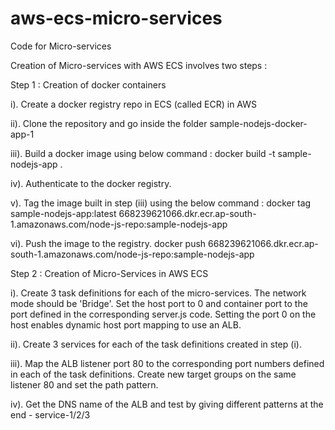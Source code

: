 # aws-ecs-micro-services
Code for Micro-services

Creation of Micro-services with AWS ECS involves two steps :

Step 1 : Creation of docker containers

i). Create a docker registry repo in ECS (called ECR) in AWS

ii). Clone the repository and go inside the folder sample-nodejs-docker-app-1

iii). Build a docker image using below command :
   docker build -t sample-nodejs-app .
   
iv). Authenticate to the docker registry.

v). Tag the image built in step (iii) using the below command :
    docker tag sample-nodejs-app:latest 668239621066.dkr.ecr.ap-south-1.amazonaws.com/node-js-repo:sample-nodejs-app    

vi). Push the image to the registry.
    docker push 668239621066.dkr.ecr.ap-south-1.amazonaws.com/node-js-repo:sample-nodejs-app
    
	
Step 2 : Creation of Micro-Services in AWS ECS

i). Create 3 task definitions for each of the micro-services. The network mode should be 'Bridge'. Set the host port to 0 and container port to the port defined in the corresponding server.js code. Setting the port 0 on the host enables dynamic host port mapping to use an ALB.

ii). Create 3 services for each of the task definitions created in step (i).

iii). Map the ALB listener port 80 to the corresponding port numbers defined in each of the task definitions. Create new target groups on the same listener 80 and set the path pattern.

iv). Get the DNS name of the ALB and test by giving different patterns at the end - service-1/2/3
